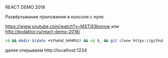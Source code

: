 REACT DEMO 2018

Развёртывание приложения в консоли с нуля.

https://www.youtube.com/watch?v=MSTj93konow или http://kodaktor.ru/react-demo-2018/ 

```bash
cd && mkdir $(date +%Y%m%d_%H%M%S) && cd $_ && git clone https://github.com/GossJS/reactDemo2018.git . && yarn && yarn run build 
```

далее открываем http://localhost:1234
